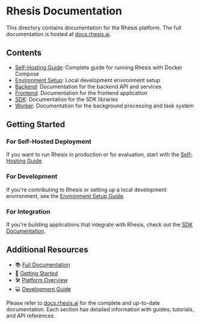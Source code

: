 # Rhesis Documentation

This directory contains documentation for the Rhesis platform. The full documentation is hosted at [docs.rhesis.ai](https://docs.rhesis.ai).

## Contents

- [Self-Hosting Guide](https://docs.rhesis.ai/getting-started/self-hosting): Complete guide for running Rhesis with Docker Compose
- [Environment Setup](https://docs.rhesis.ai/development/environment-setup): Local development environment setup
- [Backend](https://docs.rhesis.ai/development/backend): Documentation for the backend API and services
- [Frontend](https://docs.rhesis.ai/development/frontend): Documentation for the frontend application
- [SDK](https://docs.rhesis.ai/sdk): Documentation for the SDK libraries
- [Worker](https://docs.rhesis.ai/development/worker): Documentation for the background processing and task system

## Getting Started

### For Self-Hosted Deployment
If you want to run Rhesis in production or for evaluation, start with the [Self-Hosting Guide](https://docs.rhesis.ai/getting-started/self-hosting).

### For Development
If you're contributing to Rhesis or setting up a local development environment, see the [Environment Setup Guide](https://docs.rhesis.ai/development/environment-setup).

### For Integration
If you're building applications that integrate with Rhesis, check out the [SDK Documentation](https://docs.rhesis.ai/sdk).

## Additional Resources

- 📚 [Full Documentation](https://docs.rhesis.ai)
- 🚀 [Getting Started](https://docs.rhesis.ai/getting-started)
- 🛠️ [Platform Overview](https://docs.rhesis.ai/platform)
- 💻 [Development Guide](https://docs.rhesis.ai/development)

Please refer to [docs.rhesis.ai](https://docs.rhesis.ai) for the complete and up-to-date documentation. Each section has detailed information with guides, tutorials, and API references.
